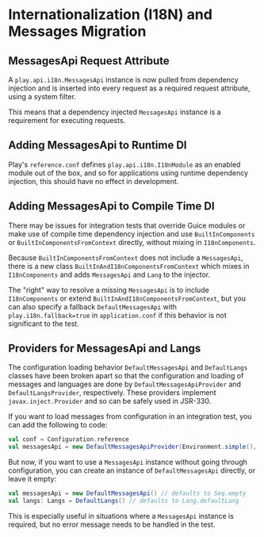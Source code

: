 # Internationalization (I18N) and Messages Migration

## MessagesApi Request Attribute

A `play.api.i18n.MessagesApi` instance is now pulled from dependency injection and is inserted into every request as a required request attribute, using a system filter.

This means that a dependency injected `MessagesApi` instance is a requirement for executing requests.
 
## Adding MessagesApi to Runtime DI 
 
Play's `reference.conf` defines `play.api.i18n.I18nModule` as an enabled module out of the box, and so for applications using runtime dependency injection, this should have no effect in development.

## Adding MessagesApi to Compile Time DI

There may be issues for integration tests that override Guice modules or make use of compile time dependency injection and use `BuiltInComponents` or `BuiltInComponentsFromContext` directly, without mixing in `I18nComponents`.  

Because `BuiltInComponentsFromContext` does not include a `MessagesApi`, there is a new class `BuiltInAndI18nComponentsFromContext` which mixes in `I18nComponents` and adds `MessagesApi` and `Lang` to the injector.

The "right" way to resolve a missing `MessagesApi` is to include `I18nComponents` or extend `BuiltInAndI18nComponentsFromContext`, but you can also specify a fallback `DefaultMessagesApi` with `play.i18n.fallback=true` in `application.conf` if this behavior is not significant to the test.

## Providers for MessagesApi and Langs

The configuration loading behavior `DefaultMessagesApi` and `DefaultLangs` classes have been broken apart so that the configuration and loading of messages and languages are done by `DefaultMessagesApiProvider` and `DefaultLangsProvider`, respectively.  These providers implement `javax.inject.Provider` and so can be safely used in JSR-330. 

If you want to load messages from configuration in an integration test, you can add the following to code:

```scala
val conf = Configuration.reference
val messagesApi = new DefaultMessagesApiProvider(Environment.simple(), conf, new DefaultLangsProvider(conf).get).get
```

But now, if you want to use a `MessagesApi` instance without going through configuration, you can create an instance of `DefaultMessagesApi` directly, or leave it empty:

```scala 
val messagesApi = new DefaultMessagesApi() // defaults to Seq.empty
val langs: Langs = DefaultLangs() // defaults to Lang.defaultLang
```

This is especially useful in situations where a `MessagesApi` instance is required, but no error message needs to be handled in the test. 
